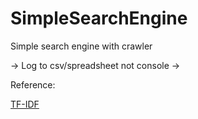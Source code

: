 # SimpleSearchEngine
Simple search engine with crawler

-> Log to csv/spreadsheet not console
->

Reference:

[TF-IDF](https://www.geeksforgeeks.org/understanding-tf-idf-term-frequency-inverse-document-frequency/)
